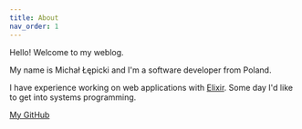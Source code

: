 ```yaml
---
title: About
nav_order: 1
---
```

Hello! Welcome to my weblog.

My name is Michał Łępicki and I'm a software developer from Poland.

I have experience working on web applications with [Elixir](https://elixir-lang.org/). Some day I'd like to get into systems programming.

[My GitHub](https://github.com/michallepicki/)
